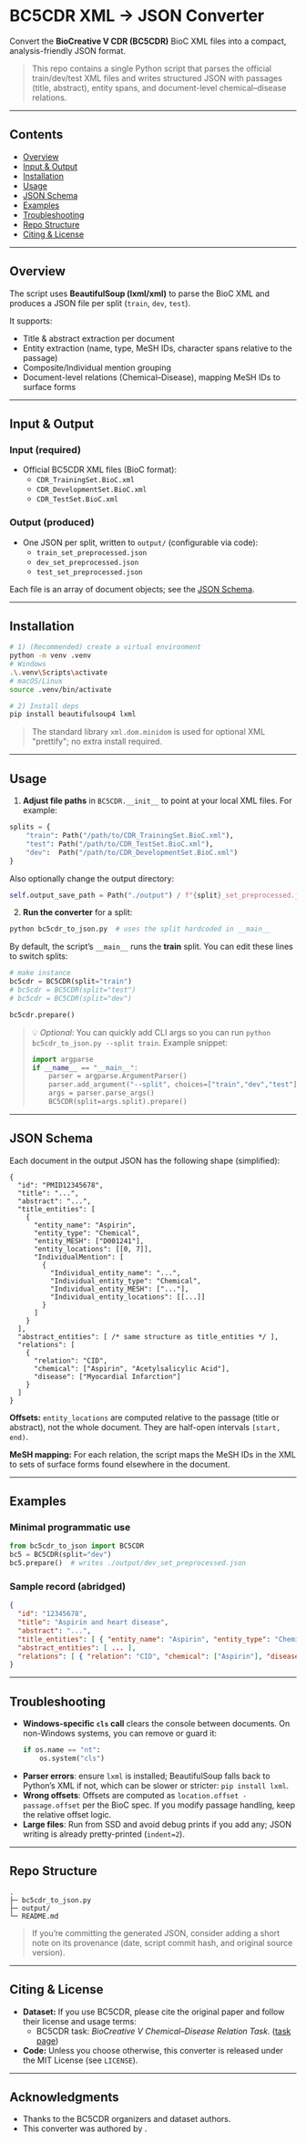 # BC5CDR XML → JSON Converter

Convert the **BioCreative V CDR (BC5CDR)** BioC XML files into a compact, analysis-friendly JSON format.

> This repo contains a single Python script that parses the official train/dev/test XML files and writes structured JSON with passages (title, abstract), entity spans, and document-level chemical–disease relations.

---

## Contents

- [Overview](#overview)
- [Input & Output](#input--output)
- [Installation](#installation)
- [Usage](#usage)
- [JSON Schema](#json-schema)
- [Examples](#examples)
- [Troubleshooting](#troubleshooting)
- [Repo Structure](#repo-structure)
- [Citing & License](#citing--license)

---

## Overview

The script uses **BeautifulSoup (lxml/xml)** to parse the BioC XML and produces a JSON file per split (`train`, `dev`, `test`).

It supports:

- Title & abstract extraction per document
- Entity extraction (name, type, MeSH IDs, character spans relative to the passage)
- Composite/Individual mention grouping
- Document-level relations (Chemical–Disease), mapping MeSH IDs to surface forms

---

## Input & Output

### Input (required)
- Official BC5CDR XML files (BioC format):
  - `CDR_TrainingSet.BioC.xml`
  - `CDR_DevelopmentSet.BioC.xml`
  - `CDR_TestSet.BioC.xml`

### Output (produced)
- One JSON per split, written to `output/` (configurable via code):
  - `train_set_preprocessed.json`
  - `dev_set_preprocessed.json`
  - `test_set_preprocessed.json`

Each file is an array of document objects; see the [JSON Schema](#json-schema).

---

## Installation

```bash
# 1) (Recommended) create a virtual environment
python -m venv .venv
# Windows
.\.venv\Scripts\activate
# macOS/Linux
source .venv/bin/activate

# 2) Install deps
pip install beautifulsoup4 lxml
```

> The standard library `xml.dom.minidom` is used for optional XML "prettify"; no extra install required.

---

## Usage

1) **Adjust file paths** in `BC5CDR.__init__` to point at your local XML files. For example:

```python
splits = {
    "train": Path("/path/to/CDR_TrainingSet.BioC.xml"),
    "test": Path("/path/to/CDR_TestSet.BioC.xml"),
    "dev":  Path("/path/to/CDR_DevelopmentSet.BioC.xml")
}
```

Also optionally change the output directory:

```python
self.output_save_path = Path("./output") / f"{split}_set_preprocessed.json"
```

2) **Run the converter** for a split:

```bash
python bc5cdr_to_json.py  # uses the split hardcoded in __main__
```

By default, the script’s `__main__` runs the **train** split. You can edit these lines to switch splits:

```python
# make instance
bc5cdr = BC5CDR(split="train")
# bc5cdr = BC5CDR(split="test")
# bc5cdr = BC5CDR(split="dev")

bc5cdr.prepare()
```

> 💡 *Optional:* You can quickly add CLI args so you can run `python bc5cdr_to_json.py --split train`. Example snippet:
>
> ```python
> import argparse
> if __name__ == "__main__":
>     parser = argparse.ArgumentParser()
>     parser.add_argument("--split", choices=["train","dev","test"], default="train")
>     args = parser.parse_args()
>     BC5CDR(split=args.split).prepare()
> ```

---

## JSON Schema

Each document in the output JSON has the following shape (simplified):

```jsonc
{
  "id": "PMID12345678",
  "title": "...",
  "abstract": "...",
  "title_entities": [
    {
      "entity_name": "Aspirin",
      "entity_type": "Chemical",
      "entity_MESH": ["D001241"],
      "entity_locations": [[0, 7]],
      "IndividualMention": [
        {
          "Individual_entity_name": "...",
          "Individual_entity_type": "Chemical",
          "Individual_entity_MESH": ["..."],
          "Individual_entity_locations": [[...]]
        }
      ]
    }
  ],
  "abstract_entities": [ /* same structure as title_entities */ ],
  "relations": [
    {
      "relation": "CID",
      "chemical": ["Aspirin", "Acetylsalicylic Acid"],
      "disease": ["Myocardial Infarction"]
    }
  ]
}
```

**Offsets:** `entity_locations` are computed relative to the passage (title or abstract), not the whole document. They are half-open intervals `[start, end)`.

**MeSH mapping:** For each relation, the script maps the MeSH IDs in the XML to sets of surface forms found elsewhere in the document.

---

## Examples

### Minimal programmatic use

```python
from bc5cdr_to_json import BC5CDR
bc5 = BC5CDR(split="dev")
bc5.prepare()  # writes ./output/dev_set_preprocessed.json
```

### Sample record (abridged)

```json
{
  "id": "12345678",
  "title": "Aspirin and heart disease",
  "abstract": "...",
  "title_entities": [ { "entity_name": "Aspirin", "entity_type": "Chemical", "entity_MESH": ["D001241"], "entity_locations": [[0,7]], "IndividualMention": [] } ],
  "abstract_entities": [ ... ],
  "relations": [ { "relation": "CID", "chemical": ["Aspirin"], "disease": ["Heart Diseases"] } ]
}
```

---

## Troubleshooting

- **Windows-specific `cls` call** clears the console between documents. On non-Windows systems, you can remove or guard it:
  ```python
  if os.name == "nt":
      os.system("cls")
  ```
- **Parser errors**: ensure `lxml` is installed; BeautifulSoup falls back to Python’s XML if not, which can be slower or stricter: `pip install lxml`.
- **Wrong offsets**: Offsets are computed as `location.offset - passage.offset` per the BioC spec. If you modify passage handling, keep the relative offset logic.
- **Large files**: Run from SSD and avoid debug prints if you add any; JSON writing is already pretty-printed (`indent=2`).

---

## Repo Structure

```
.
├─ bc5cdr_to_json.py
├─ output/
└─ README.md
```

> If you’re committing the generated JSON, consider adding a short note on its provenance (date, script commit hash, and original source version).

---

## Citing & License

- **Dataset:** If you use BC5CDR, please cite the original paper and follow their license and usage terms:
  - BC5CDR task: *BioCreative V Chemical–Disease Relation Task.* ([task page](https://biocreative.bioinformatics.udel.edu/tasks/biocreative-v/track-3-cdr/))
- **Code:** Unless you choose otherwise, this converter is released under the MIT License (see `LICENSE`).

---

## Acknowledgments

- Thanks to the BC5CDR organizers and dataset authors.
- This converter was authored by <your-name>.
